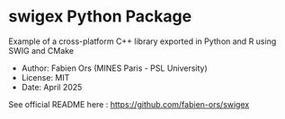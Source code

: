 # swigex Python Package

Example of a cross-platform C++ library exported in Python and R using SWIG and CMake

* Author: Fabien Ors (MINES Paris - PSL University) 
* License: MIT
* Date: April 2025

See official README here : https://github.com/fabien-ors/swigex
